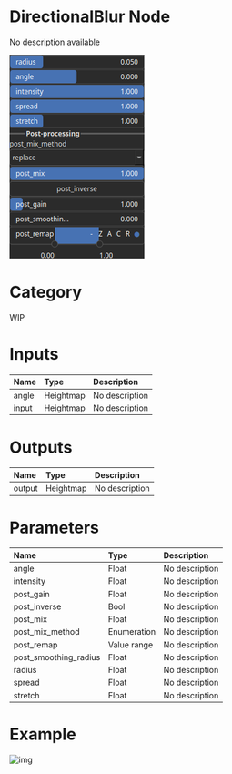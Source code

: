 
DirectionalBlur Node
====================


No description available



![img](../../images/nodes/DirectionalBlur_settings.png)


# Category


WIP
# Inputs

|Name|Type|Description|
| :--- | :--- | :--- |
|angle|Heightmap|No description|
|input|Heightmap|No description|

# Outputs

|Name|Type|Description|
| :--- | :--- | :--- |
|output|Heightmap|No description|

# Parameters

|Name|Type|Description|
| :--- | :--- | :--- |
|angle|Float|No description|
|intensity|Float|No description|
|post_gain|Float|No description|
|post_inverse|Bool|No description|
|post_mix|Float|No description|
|post_mix_method|Enumeration|No description|
|post_remap|Value range|No description|
|post_smoothing_radius|Float|No description|
|radius|Float|No description|
|spread|Float|No description|
|stretch|Float|No description|

# Example


![img](../../images/nodes/DirectionalBlur.png)

